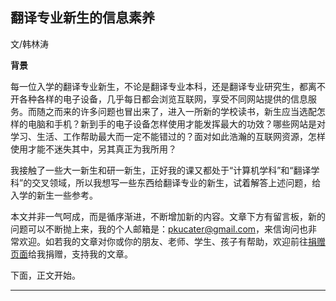 
## 翻译专业新生的信息素养

文/韩林涛

**背景**

每一位入学的翻译专业新生，不论是翻译专业本科，还是翻译专业研究生，都离不开各种各样的电子设备，几乎每日都会浏览互联网，享受不同网站提供的信息服务。而随之而来的许多问题也冒出来了，进入一所新的学校读书，新生应当选配怎样的电脑和手机？新到手的电子设备怎样使用才能发挥最大的功效？哪些网站是对学习、生活、工作帮助最大而一定不能错过的？面对如此浩瀚的互联网资源，怎样使用才能不迷失其中，另其真正为我所用？

我接触了一些大一新生和研一新生，正好我的课又都处于“计算机学科”和“翻译学科”的交叉领域，所以我想写一些东西给翻译专业的新生，试着解答上述问题，给入学的新生一些参考。

本文并非一气呵成，而是循序渐进，不断增加新的内容。文章下方有留言板，新的问题可以不断抛上来，我的个人邮箱是：pkucater@gmail.com，来信询问也非常欢迎。如若我的文章对你或你的朋友、老师、学生、孩子有帮助，欢迎前往[捐赠页面](http://www.plaintalks.com/content/Donation.html)给我捐赠，支持我的文章。

下面，正文开始。








---

<html>
<!-- 多说评论框 start -->
	<div class="ds-thread" data-thread-key="InformationLiteracy" data-title="翻译专业新生的信息素养" data-url="http://www.plaintalks.com/content/PlainTalks/Xinshoupincuan/2.html"></div>
<!-- 多说评论框 end -->
<!-- 多说公共JS代码 start (一个网页只需插入一次) -->
<script type="text/javascript">
var duoshuoQuery = {short_name:"plaintalks"};
	(function() {
		var ds = document.createElement('script');
		ds.type = 'text/javascript';ds.async = true;
		ds.src = (document.location.protocol == 'https:' ? 'https:' : 'http:') + '//static.duoshuo.com/embed.js';
		ds.charset = 'UTF-8';
		(document.getElementsByTagName('head')[0] 
		 || document.getElementsByTagName('body')[0]).appendChild(ds);
	})();
	</script>
<!-- 多说公共JS代码 end -->

</html>